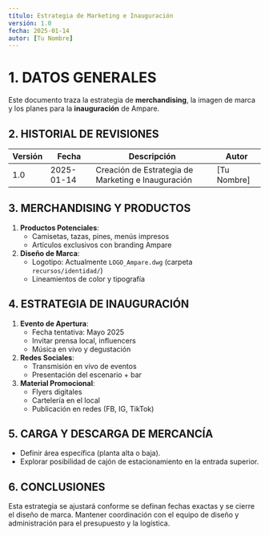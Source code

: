 ```yaml
---
título: Estrategia de Marketing e Inauguración
versión: 1.0
fecha: 2025-01-14
autor: [Tu Nombre]
---
```


# 1. DATOS GENERALES
Este documento traza la estrategia de **merchandising**, la imagen de marca y los planes para la **inauguración** de Ampare.

## 2. HISTORIAL DE REVISIONES
| Versión | Fecha       | Descripción                                      | Autor      |
|---------|------------|--------------------------------------------------|------------|
| 1.0     | 2025-01-14 | Creación de Estrategia de Marketing e Inauguración | [Tu Nombre]|

## 3. MERCHANDISING Y PRODUCTOS
1. **Productos Potenciales**:
   - Camisetas, tazas, pines, menús impresos
   - Artículos exclusivos con branding Ampare
2. **Diseño de Marca**:
   - Logotipo: Actualmente `LOGO_Ampare.dwg` (carpeta `recursos/identidad/`)
   - Lineamientos de color y tipografía

## 4. ESTRATEGIA DE INAUGURACIÓN
1. **Evento de Apertura**:
   - Fecha tentativa: Mayo 2025
   - Invitar prensa local, influencers
   - Música en vivo y degustación
2. **Redes Sociales**:
   - Transmisión en vivo de eventos
   - Presentación del escenario + bar
3. **Material Promocional**:
   - Flyers digitales
   - Cartelería en el local
   - Publicación en redes (FB, IG, TikTok)

## 5. CARGA Y DESCARGA DE MERCANCÍA
- Definir área específica (planta alta o baja).
- Explorar posibilidad de cajón de estacionamiento en la entrada superior.

## 6. CONCLUSIONES
Esta estrategia se ajustará conforme se definan fechas exactas y se cierre el diseño de marca. Mantener coordinación con el equipo de diseño y administración para el presupuesto y la logística.
